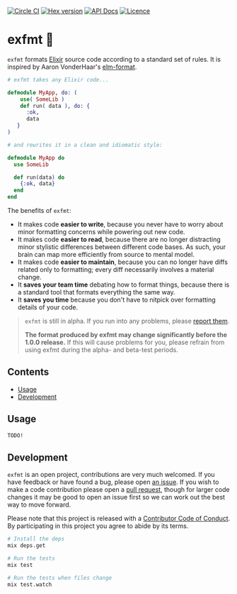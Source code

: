 [![Circle CI](https://circleci.com/gh/lpil/exfmt.svg?style=shield)](https://circleci.com/gh/lpil/exfmt)
[![Hex version](https://img.shields.io/hexpm/v/exfmt.svg "Hex version")](https://hex.pm/packages/exfmt)
[![API Docs](https://img.shields.io/badge/api-docs-green.svg?style=flat)](https://hexdocs.pm/exfmt/)
[![Licence](https://img.shields.io/github/license/lpil/exfmt.svg)](https://www.apache.org/licenses/LICENSE-2.0)
<!-- [![Hex downloads](https://img.shields.io/hexpm/dt/exfmt.svg "Hex downloads")](https://hex.pm/packages/exfmt) -->

# exfmt 🌸

`exfmt` formats [Elixir][elixir] source code according to a standard set of
rules. It is inspired by Aaron VonderHaar's [elm-format][elm-format].

```elixir
# exfmt takes any Elixir code...

defmodule MyApp, do: (
    use( SomeLib )
    def run( data ), do: {
      :ok,
      data
   }
)

# and rewrites it in a clean and idiomatic style:

defmodule MyApp do
  use SomeLib

  def run(data) do
    {:ok, data}
  end
end
```

The benefits of `exfmt`:

 - It makes code **easier to write**, because you never have to worry about
   minor formatting concerns while powering out new code.
 - It makes code **easier to read**, because there are no longer distracting
   minor stylistic differences between different code bases. As such, your
   brain can map more efficiently from source to mental model.
 - It makes code **easier to maintain**, because you can no longer have diffs
   related only to formatting; every diff necessarily involves a material
   change.
 - It **saves your team time** debating how to format things, because there is
   a standard tool that formats everything the same way.
 - It **saves you time** because you don't have to nitpick over formatting
   details of your code.

[issues]: https://github.com/lpil/exfmt/issues
[prs]: https://github.com/lpil/exfmt/pulls
[elixir]: https://elixir-lang.org/
[elm-format]: https://github.com/avh4/elm-format

> `exfmt` is still in alpha.  If you run into any problems, please
> [report them][issues].
>
> **The format produced by exfmt may change significantly before the 1.0.0
> release.**  If this will cause problems for you, please refrain from using
> exfmt during the alpha- and beta-test periods.


## Contents

- [Usage](#usage)
- [Development](#development)


## Usage

```sh
TODO!
```


## Development

`exfmt` is an open project, contributions are very much welcomed. If you have
feedback or have found a bug, please open [an issue][issues]. If you wish to
make a code contribution please open a [pull request][prs], though for larger
code changes it may be good to open an issue first so we can work out the best
way to move forward.

Please note that this project is released with a [Contributor Code of
Conduct](CODE_OF_CONDUCT.md). By participating in this project you agree to
abide by its terms.

```sh
# Install the deps
mix deps.get

# Run the tests
mix test

# Run the tests when files change
mix test.watch
```
